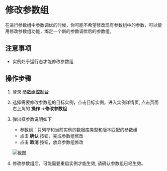 # 修改参数组
在进行参数组中参数调优的时候，你可能不希望修改现有参数组中的参数，可以使用修改参数组功能，绑定一个新的参数调优后的参数组。

## 注意事项

* 实例处于运行态才能修改参数组

## 操作步骤
1. 登录 [参数组控制台](https://rds-console.jdcloud.com/paramgroup/list)
2. 选择需要修改参数组的目标实例，点击目标实例，进入实例详情页, 点击页面右上角的 **操作 ->修改参数组**
3. 弹出框参数说明如下
    * 参数组：只列举和当前实例的数据库类型和版本匹配的参数组
    * 点击 **确认** 按钮，完成参数组修改
    * 点击 **取消** 按钮，放弃参数组修改

    ![截图](../../../../../image/RDS/modify-instance-parameter-group.jpg)

4. 修改参数组后，可能需要重启实例才能生效, 请确认参数组已经生效。 
